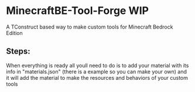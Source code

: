 # MinecraftBE-Tool-Forge WIP
A TConstruct based way to make custom tools for Minecraft Bedrock Edition

## Steps:

When everything is ready all youll need to do is to add your material with its info in "materials.json" (there is a example so you can make your own) and it will add the material to make the resources and behaviors of your custom tools
